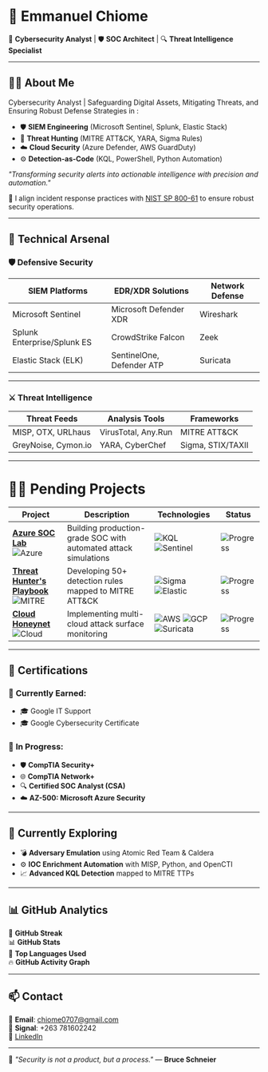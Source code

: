 # 👋 **Emmanuel Chiome**

🔐 **Cybersecurity Analyst** | 🛡️ **SOC Architect** | 🔍 **Threat Intelligence Specialist**

---

## 🧑‍💻 **About Me**

Cybersecurity Analyst | Safeguarding Digital Assets, Mitigating Threats, and Ensuring Robust Defense Strategies in :

- 🛡️ **SIEM Engineering** (Microsoft Sentinel, Splunk, Elastic Stack)
- 🎯 **Threat Hunting** (MITRE ATT&CK, YARA, Sigma Rules)
- ☁️ **Cloud Security** (Azure Defender, AWS GuardDuty)
- ⚙️ **Detection-as-Code** (KQL, PowerShell, Python Automation)

*"Transforming security alerts into actionable intelligence with precision and automation."*

📘 I align incident response practices with [NIST SP 800-61](https://csrc.nist.gov/publications/detail/sp/800-61/rev-2/final) to ensure robust security operations.

---

## 🧰 **Technical Arsenal**

### 🛡️ **Defensive Security**

| **SIEM Platforms**               | **EDR/XDR Solutions**        | **Network Defense**   |
|-----------------------------------|------------------------------|-----------------------|
| Microsoft Sentinel                | Microsoft Defender XDR       | Wireshark             |
| Splunk Enterprise/Splunk ES       | CrowdStrike Falcon           | Zeek                  |
| Elastic Stack (ELK)               | SentinelOne, Defender ATP    | Suricata              |

---

### ⚔️ **Threat Intelligence**

| **Threat Feeds**    | **Analysis Tools**    | **Frameworks**       |
|---------------------|-----------------------|----------------------|
| MISP, OTX, URLhaus  | VirusTotal, Any.Run   | MITRE ATT&CK         |
| GreyNoise, Cymon.io | YARA, CyberChef       | Sigma, STIX/TAXII    |

---

# 🚀🚀 Pending Projects

| Project | Description | Technologies | Status |
|---------|-------------|--------------|--------|
| **[Azure SOC Lab](https://github.com/Emmanuel-Chiome/Azure-SOC-Lab)** <br> ![Azure](https://img.shields.io/badge/-Azure-0078D4?style=flat-square) | Building production-grade SOC with automated attack simulations | ![KQL](https://img.shields.io/badge/-KQL-004880?style=flat-square) ![Sentinel](https://img.shields.io/badge/-Sentinel-0078D4?style=flat-square) | ![Progress](https://progress-bar.dev/75/?title=Implementation) |
| **[Threat Hunter's Playbook](https://github.com/Emmanuel-Chiome/SOC-Cases)** <br> ![MITRE](https://img.shields.io/badge/-MITRE_ATT&CK-FF6D00?style=flat-square) | Developing 50+ detection rules mapped to MITRE ATT&CK | ![Sigma](https://img.shields.io/badge/-Sigma-32CD32?style=flat-square) ![Elastic](https://img.shields.io/badge/-Elastic-005571?style=flat-square) | ![Progress](https://progress-bar.dev/60/?title=Development) |
| **[Cloud Honeynet](https://github.com/Emmanuel-Chiome/Honeynet-Project)** <br> ![Cloud](https://img.shields.io/badge/-Multi--Cloud-FF9900?style=flat-square) | Implementing multi-cloud attack surface monitoring | ![AWS](https://img.shields.io/badge/-AWS-FF9900?style=flat-square) ![GCP](https://img.shields.io/badge/-GCP-4285F4?style=flat-square) ![Suricata](https://img.shields.io/badge/-Suricata-00A0DC?style=flat-square) | ![Progress](https://progress-bar.dev/45/?title=Deployment) |

---

## 📜 **Certifications**

### 📌 **Currently Earned:**
- 🎓 Google IT Support
- 🎓 Google Cybersecurity Certificate

### 📌 **In Progress:**
- 🛡️ **CompTIA Security+**
- 🌐 **CompTIA Network+**
- 🔍 **Certified SOC Analyst (CSA)**
- ☁️ **AZ-500: Microsoft Azure Security**

---

## 🚧 **Currently Exploring**
- 💣 **Adversary Emulation** using Atomic Red Team & Caldera
- ⚙️ **IOC Enrichment Automation** with MISP, Python, and OpenCTI
- 📈 **Advanced KQL Detection** mapped to MITRE TTPs

---

## 📊 **GitHub Analytics**

🎯 **GitHub Streak**  
📊 **GitHub Stats**  
📌 **Top Languages Used**  
🔥 **GitHub Activity Graph**

---

## 📫 **Contact**

📧 **Email**: [chiome0707@gmail.com](mailto:chiome0707@gmail.com)  
💬 **Signal**: +263 781602242  
🔗 [LinkedIn](https://www.linkedin.com/in/emmanuel-chiome-004644182)

---

🔐 *"Security is not a product, but a process."* — **Bruce Schneier**
